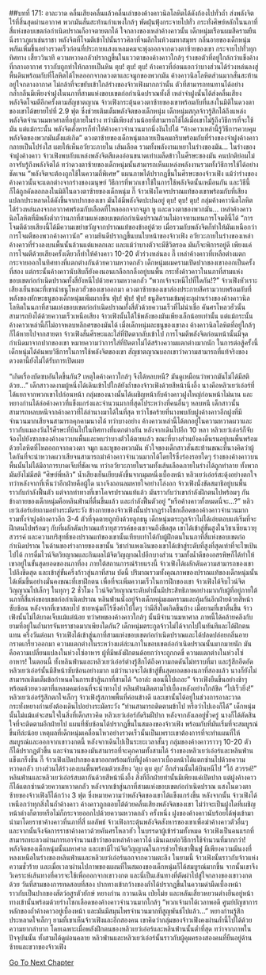 ##บทที่ 171: อาละวาด
คลื่นเสียงคลื่นแล้วคลื่นเล่าของค้างคาวนิลโลหิตได้ดังก้องไปทั่วถ้ำ ส่งพลังจิตไร้ที่สิ้นสุดผ่านอากาศ พวกมันสั่นสะท้านกำแพงใกล้ๆ พัดฝุ่นฟุ้งกระจายไปทั่ว
กระทั่งศิษย์หลักในนภาที่สี่แห่งขอบเขตก่อกำเนิดปราณก็อาจตายตกได้
ใจกลางของเหล่าค้างคาวนั้น เด็กหนุ่มเรือนผมสีครามยืนนิ่งราวภูผาเช่นราชา พลังจิตที่โจมตีเข้าไปนั้นราวศิลาที่จมลึกในห้วงมหาสมุทร กลิ่นอายของเด็กหนุ่มพลันเพิ่มขึ้นอย่างรวดเร็วก่อนที่ประกายแสงแหลมคมจะพุ่งออกจากดวงตาซ้ายของเขา กระจายไปทั่วทุกทิศทาง
เสี้ยววินาที
ความหวาดกลัวปรากฏขึ้นในแววตาของค้างคาวใกล้ๆ ร่างขอตัวที่อยู่ใกล้กว่าแข็งค้างที่กลางอากาศ ราวกับถูกทำให้กลายเป็นหิน
ตุบ! ตุบ! ตุบ!
ค้างคาวที่อ่อนแอกว่าบางส่วนได้ร่วงหล่นลงสู่พื้นดินพร้อมกับที่โลหิตได้ไหลออกจากดวงตาและจมูกของพวกมัน ค้างคาวนิลโลหิตส่วนมากสั่นสะท้านอยู่ใจกลางอากาศ ไม่กล้าที่จะขยับเข้าใกล้ร่างของจ้าวเฟิงมากกว่านั้น
ตัวที่สามารถทนทานได้อย่างกล้ำกลืนมีเพียงจ่าฝูงในนภาที่สามแห่งขอบเขตก่อกำเนิดปราณทั้งสี่ เหล่าจ่าฝูงนั้นได้ส่งคลื่นเสียงพลังจิตโจมตีอีกครั้งตามสัญชาตญาณ
จ้าวเฟิงกระตุ้นดวงตาซ้ายของเขาพร้อมกับที่แสงในมิติในดวงตาของเขาได้ขยายไปที่ 2.9 ฟุต ซึ่งช่วยเติมเต็มพลังจิตของเด็กหนุ่ม เด็กหนุ่มสกุลจ้าวรู้สึกได้ถึงแหล่งพลังจิตจำนวนมหาศาลที่อยู่ภายในร่าง ทว่ามีเพียงส่วนน้อยที่สามารถใช้ได้เมื่อเขาไม่รู้ถึงวิธีการที่จะใช้มัน
แต่แม้กระนั้น พลังจิตสังหารก็ทำให้ค้างคาวจำนวนมากนิ่งงันไปได้
“ค้างคาวเหล่านี้รู้วิธีการควบคุมพลังจิตของพวกมันตั้งแต่เกิด”
ดวงตาซ้ายของเด็กหนุ่มกลายเป็นคมกริบพร้อมกับที่ร่างของจ่าฝูงค้างคาวกลายเป็นโปร่งใส เผยให้เห็นอวัยวะภายใน เส้นเลือด รวมทั้งพลังงานเหยาในร่างของมัน...
ในร่างของจ่าฝูงค้างคาว จ้าวเฟิงพบกับแหล่งพลังจิตสีแดงอ่อนขนาดเท่าเมล็ดข้าวในศีรษะของมัน คนปกติย่อมไม่อาจรับรู้ถึงพลังจิตได้ ทว่าดวงตาซ้ายของเด็กหนุ่มนั้นสามารถเห็นแหล่งพลังงานรวมทั้งวิธีการใช้ได้อย่างชัดเจน
“พลังจิตจะต้องถูกใช้ในความถี่พิเศษ”
แผนภาพได้ปรากฏขึ้นในศีรษะของจ้าวเฟิง แม้ว่าร่างของค้างคาวนั้นจะแตกต่างจากร่างของมนุษย์ วิธีการที่พวกเขาใช้ในการใช้พลังจิตนั้นเหมือนกัน และวิธีนี้ก็ได้ถูกคัดลอกลงในมิติในดวงตาซ้ายของเด็กหนุ่ม
กี๊
จ้าวเฟิงโคจรปราณแท้ของเขาพร้อมกับที่เสียงแปลกประหลาดได้ดังขึ้นจากปากของเขา มันได้มีพลังจิตปะปนอยู่
ตุบ! ตุบ! ตุบ!
กลุ่มค้างคาวนิลโลหิตได้ร่วงหล่นลงจากอากาศพร้อมกับเลือดที่ไหลออกจากจมูก หู และดวงตาของพวกมัน...
เหล่าค้างคาวนิลโลหิตที่มีพลังต่ำกว่านภาที่สามแห่งขอบเขตก่อกำเนิดปราณล้วนไม่อาจทานทนการโจมตีนี้ได้
“การโจมตีด้วยเสียงนี้ได้มีความเขย่าขวัญจากปราณแท้ของข้าอยู่ด้วย เมื่อรวมกับพลังจิตก็ทำให้มันเหนือกว่าการโจมตีของพวกค้างคาวนัก”
ความยินดีปรากฏขึ้นบนใบหน้าของจ้าวเฟิง อวัยวะภายในร่างของเหล่าค้างคาวที่ร่วงลงบนพื้นนั้นล้วนแต่แหลกเละ และแม้ว่าบางตัวจะมีชีวิตรอด มันก็จะพิการอยู่ดี
เพียงแค่การโจมตีด้วยเสียงครั้งเดียวก็ทำให้ค้างคาว 10-20 ตัวร่วงหล่นลง
กี๊
เหล่าค้างคาวที่เหลือต่างแตกกระจายออกในทิศทางที่แตกต่างกันด้วยความหวาดกลัว เด็กหนุ่มผมครามเปิดปากของเขาออกเป็นครั้งที่สอง แต่กระนั้นค้างคาวนับสิบก็ยังคงนอนเกลือกกลิ้งอยู่บนพื้น
กระทั่งค้าวคาวในนภาที่สามแห่งขอบเขตก่อกำเนิดปราณทั้งสี่ยังหนีไปด้วยความหวาดกลัว
“พวกเจ้าจะหนีไปที่ใดกัน!?”
จ้าวเฟิงหัวเราะเสียงเย็นขณะที่เขานำธนูโหลวฮัวของเขาออกมา ดวงตาซ้ายของเขาส่องประกายสีครามวาบพร้อมกับที่พลังของทักษะธนูของเด็กหนุ่มเพิ่มมากขึ้น
ฟุ่บ! ฟุ่บ! ฟุ่บ!
ธนูสีครามเข้มพุ่งะลุผ่านร่างของค้างคาวนิลโลหิตในนภาที่สามแห่งขอบเขตก่อกำเนิดปราณทั้งสี่ตัวด้วยความเร็วที่ไม่น่าเชื่อ คันศรโหลวฮัวนั้นสามารถยิงได้ด้วยความเร็วเหนือเสียง จ้าวเฟิงนั้นได้ใช้พลังของมันเพียงเล็กน้อยเท่านั้น แต่แม้กระนั้นค้างคาวเหล่านี้ก็ไม่อาจหลบหลีกศรของมันได้
เมื่อเด็กหนุ่มละธนูของเขาลง ค้างคาวนิลโลหิตที่อยู่ใกล้ๆ ก็ได้หายไปจากสายตา
จ้าวเฟิงสั่นศีรษะและใส่ที่ปิดตากลับเข้าไป การโจมตีพลังจิตก่อนหน้านั้นมีจุดกำเนิดมาจากปากของเขา หมายความว่าการใส่ที่ปิดตาไม่ได้สร้างความแตกต่างมากนัก
ในการต่อสู้ครั้งนี้ เด็กหนุ่มได้ค้นพบวิธีการในการใช้พลังจิตของเขา สัญชาตญาณบอกเขาว่าความสามารถที่แท้จริงของดวงตานี้ยังไม่ได้รับการเปิดเผย

“เกิดเรื่องบัดซบอันใดขึ้นกัน? เหตุใดค้างคาวใกล้ๆ จึงได้หลบหนี? มันดูเหมือนว่าพวกมันไม่ได้มีสติด้วย...”
เด็กสาวงดงามผู้หนึ่งได้เดินเข้าไปใกล้ยังถ้ำของจ้าวเฟิงด้วยสีหน้านิ่งอึ้ง
นางคือหลิวเยว่เอ๋อร์ที่ได้แยกจากพวกเขาไปก่อนหน้า กลุ่มของนางนั้นได้เผชิญหน้ากับค้างคาวฝูงใหญ่ก่อนหน้าไม่นาน และหยางก่านได้ล่อค้างคาวที่แข็งแกร่งและจำนวนมากที่สุดไประหว่างที่คนอื่นๆ หลบหนี
เด็กสาวนั้นสามารถหลบหนีจากค้างคาวที่ไล่ล่านางมาได้ในที่สุด ทว่าโชคร้ายที่นางพบกับฝูงค้างคาวอีกฝูงที่มีจำนวนมากเสียจนสามารถคุกคามนางได้
ทว่าบางอย่าง ค้างคาวเหล่านี้ได้ตกอยู่ในความหวาดผวาและราวกับแมลงวันไร้ศีรษะที่บินไปในทิศทางที่แตกต่างกัน
หลังจากเดินไปอีก 10 หลา หลิวเยว่เอ๋อร์ก็จับจ้องไปยังซากของค้างคาวบนพื้นและพบว่าบางตัวได้ตายแล้ว ขณะที่บางส่วนยังคงดิ้นรนอยู่บนพื้นพร้อมด้วยโลหิตที่ไหลออกจากดวงตา จมูก และหูของพวกมัน
หัวใจของเด็กสาวสั่นสะท้านขณะที่นางคิดว่าผู้ใดกันที่จะน่าหวาดผวาเสียจนสามารถฆ่าค้างคาวจำนวนมากได้โดยไร้ซึ่งร่องรอยใดๆ
ร่างของค้างคาวบนพื้นนั้นไม่ได้มีอาการบาดเจ็บที่ชัดเจน ทว่าอวัยวะภายในรวมทั้งเส้นเลือดภายในร่างได้ถูกทำลาย ทั้งพวกมันยังไม่มีสติ
“ศิษย์พี่หลิว”
น้ำเสียงเย็นเยียบดังขึ้นจากมุมหนึ่งเบื้องหน้า
หลิวเยว่เอ๋อร์สะดุ้งอย่างตกใจ ทว่าหลังจากที่เห็นว่าอีกฝ่ายคือผู้ใด นางจึงถอนลมหายใจอย่างโล่งอก
จ้าวเฟิงนั่งขัดสมาธิอยู่บนพื้นราวกับกำลังฟื้นตัว แต่จากท่าทางที่เขาโคจรปราณแท้แล้ว มันราวกับว่าเขากำลังฝึกตนไปพร้อมๆ กัน
ข้างกายของเด็กหนุ่มคือหลินฟ่านที่ตื่นขึ้นแล้ว และกำลังฟื้นตัวอยู่
“หรือค้างคาวทั้งหมดนี่จะ...?” หลิวเยว่เอ๋อร์เอ่ยถามอย่างระมัดระวัง
ข้างกายของจ้าวเฟิงนั้นปรากฏร่างโชกเลือดของค้างคาวจำนวนมาก รวมทั้งจ่าฝูงค้างคาวอีก 3-4 ตัวที่จุดตายถูกยิงด้วยลูกธนู
เด็กหนุ่มตระกูลจ้าวไม่ได้เอ่ยตอบแต่เริ่มที่จะฝึกตนไปพร้อมๆ กับที่ผลักดันปราณแท้วายุสวรรค์ของเขาจนถึงขีดสุด
เขาได้เข้าสู่ขั้นสูงในวิชาเซียนวายุสวรรค์ และความบริสุทธิ์ของปราณแท้ของเขานั้นเทียบเท่าได้กับผู้ฝึกตนในนภาที่สี่แห่งขอบเขตก่อกำเนิดปราณ
ในด้านของร่างกายของเขานั้น วิชากำแพงเงินของเขาได้เข้าสู่ระดับที่สูงที่สุดเท่าที่จะไฃเป้นไปได้ การดื่มไวน์จิตวิยญาณและกินผลไม้จิตวิญญาณไปอีกบางส่วน รวมทั้งน้ำดีของอสรพิษก็ได้ทำให้เขาอยู่ในขั้นสุดยอดของนภาที่อง
ภายใต้สถานการณ์ร้ายแรงนี้ จ้าวเฟิงได้ผลักดันความสามารถของเขาไปถึงขีดสุด และเข้าสู่ขั้นครึ่งก้าวสู่นภาที่สาม
บัดนี้ ปริมาณรวมทั้งคุณภาพของปราณแท้ของเด็กหนุ่มนั้นได้เพิ่มขึ้นอย่างมั่นคงขณะที่เขาฝึกตน
เพื่อที่จะเพิ่มความเร็วในการฝึกของเขา จ้าวเฟิงได้จิบไวน์จิตวิญญาณไปเล็กๆ ในทุกๆ 2 ชั่วโมง ไวน์จิตวิยญาณระดับต่ำนั้นมีประสิทธิภาพอย่างมากกับผู้ที่อยู่ภายใต้นภาที่สี่แห่งขอบเขตก่อกำเนิดปราณ
หลินฟ่านนั่งอยู่จ้างเด็กหนุ่มผมครามและคุ้มกันอีกฝ่ายด้วยสีหน้าซับซ้อน หลังจากที่เขาสลบไป ชายหนุ่มก็ไร้ซึ่งคำใบ้ใดๆ ว่ามีสิ่งใดเกิดขึ้นบ้าง เมื่อยามที่เขาตื่นขึ้น จ้าวเฟิงนั้นไม่ได้บาดเจ็บแม้แต่น้อย ทว่าศพของค้างคาวใกล้ๆ นั้นมีจำนวนมหาศาล
ภาพนี้ได้คล้ายคลึงกับยามที่อยู่ในถ้ำมารจันทราชาดมากเพียงใดกัน?
เด็กหนุ่มตระกูลจ้าวไม่ได้จากไปในทันทีและได้ฝึกตนแทน
ครึ่งวันต่อมา
จ้าวเฟิงได้เข้าสู่นภาที่สามแห่งขอบเขตก่อกำเนิดปราณและได้ปลดปล่อยกลิ่นอายกราดเกรี้ยวออกมา
ความแตกต่างในระหว่างแต่ล่ะนภาในขอบเขตก่อกำเนิดปราณนั้นมากมายนัก มันคือความเปลี่ยนแปลงในห่วงโซ่อาหาร ผู้ที่มีพลังฝึกตนด้อยกว่าจะถูกกดขี่
ความแตกต่างในห่วงโซ่อาหาร!
ในตอนนี้ ทั้งหลินฟ่านและหลิวเยว่เอ๋อร์ต่างรู้สึกได้ถึงความกดดันไม่ทราบที่มา และรู้สึกอึดอัด
หลิวเยว่เอ๋อร์นั้นมีสีหน้าซับซ้อนอย่างมาก แม้ว่านางจะได้เข้าสู่ขั้นสุดยอดของนภาที่สองแล้ว นางก็ยังไม่สามารถเติมเต็มข้อกำหนดในการเข้าสู้นภาที่สามได้
“เอาล่ะ ตอนนี้ไปเถอะ”
จ้าวเฟิงยืนขึ้นอย่างช้าๆ พร้อมด้วยดวงตาที่แหลมคมก่อนที่จะนำทางไป
หลินฟ่านติดตามไปเบื้องหลังอย่างใกล้ชิด
“ไปเร็วยิ่ง!”
หลิวเยว่เอ่อร์รู้สึกตกใจเล็กๆ
จ้าวเฟิงรู้สภาพพื้นที่ค่อนข้างดี และเขานั้นได้อยู่ในช่วงการอาละวาด กระทั่งหยางก่านยังต้องเดินไปอย่างระมัดระวัง
“ท่านสามารถติดตามข้าไป หรือว่าไปเองก็ได้”
เด็กหนุ่มนั้นไม่แม้แต่จะสนใจในสิ่งที่เด็กสาวคิด
หลิวเยว่เอ๋อร์กัดริมฝีปาก หลังจากลังเลอยู่ชั่วครู่ นางก็ได้ตัดสินใจที่จะติดตามอีกฝ่ายไป
แผนที่ซับซ้อนได้ปรากฏขึ้นในสมองของจ้าวเฟิง พร้อมกับที่มันเริ่มที่จะสมบูรณ์ขึ้นทีล่ะน้อย
เหตุผลที่เด็กหนุ่มเคลื่อนไหวอย่างรวดเร็วนั้นเป็นเพราะเขาต้องการที่จะทำแผนที่ให้สมบูรณ์และออกจากเขาวงกตนี้ หลังจกาเดินไปเป็นระยะเวลาสั้นๆ กลุ่มของค้างคาวราวๆ 10-20 ตัวก็ได้ปรากฏตัวขึ้น และจำนวนของมันสามารถที่จะคุกคามทั้งสามได้
ร่างของหลิวเยว่เอ๋อร์และหลินฟ่านแข็งเกร็งขึ้น
กี๊
จ้าวเฟิงเปิดปากของเขาออกพร้อมกับที่ฝูงค้างคาวเบื้องหน้าได้แตกซ่านไปด้วยความหวาดกลัว บางส่วนได้ร่วงลงบนพื้นพร้อมด้วยเสียง ‘ตุบ ตุบ ตุบ’ อีกส่วนนั้นได้บินหนีไป
“โอ้ สวรรค์!”
หลินฟ่านและหลิวเยว่เอ๋อร์สบตากันด้วยสีหน้านิ่งอึ้ง สิ่งที่อีกฝ่ายทำนั้นมีเพียงแค่เปิดปาก แต่ฝูงค้างคาวก็ได้แตกซ่านด้วยความหวาดกลัว
หลังจากเข้าสู่นภาที่สามแห่งขอบเขตก่อกำเนิดปราณ แสงในดวงตาซ้ายของจ้าวเฟิงก็ได้กว้าง 3 ฟุต ซึ่งหมายความว่าพลังจิตของเขาได้แข็งแกร่งขึ้น
หลังจากนั้น
จ้าวเฟิงได้เหนือกว่าทุกสิ่งในถ้ำค้างคาว ค้างคาวถูกตอบโต้ด้วยคลื่นเสียงพลังจิตของเขา ไม่ว่าจะเป็นฝูงใดที่เผชิญหน้าต่างก็ตายหรือไม่ก็กระจายออกไปด้วยความหวาดกลัว
ครั้งหนึ่ง ฝูงของค้างคาวนับร้อยได้พุ่งเข้ามา นำมาโดยราชาค้างคาวที่นภาที่สี่
ผลลัพธ์
จ้าวเฟิงกระตุ้นพลังจิตสังหารของเขาเพื่อฆ่าค้างคาวตัวอื่นๆ และจากนั้นจึงจัดการราชาค้างคาวด้วยคันศรโหลวฮัว
ในบรรดาผู้เข้าร่วมทั้งหมด จ้าวเฟิงเป็นคนแรกที่สามารถทะลวงผ่านการเอาจำนวนเข้าว่าของเหล่าค้างคาวได้
เมินเฉยต่อวิธีการใช้จำนวนที่มากกว่า!
พลังจิตของเด็กหนุ่มนั้นมหาศาล และเขามีไวน์จิตวิญญาณในการช่วยให้เขาฟื้นฟู
มีเพียงความมึนงงที่หลงเหนือในร่างของหลินฟ่านและหลิวเยว่เอ๋อร์นอกจากความตะลึง
ในยามนี้ จ้าวเฟิงนั้นราวกับจ้าวแห่งความชั่วร้าย และเมื่อเวลาผ่านไปภาพของแผนที่ในสมองของเด็กหนุ่มก็ได้สมบูรณ์มากขึ้น จากนั้นเขาจึงวิเคราะห์เส้นทางที่ควรจะใช้เพื่อออกจากเขาวงกต และนี่เป็นเส้นทางที่ตัดผ่าไปสู่ใจกลางของเขาวงกตด้วย
วันที่สามของการทดสอบที่สอง
ปากทางเข้ากว้างของถ้ำได้ปรากฏขึ้นในความดำมืดเบื้องหน้า ราวกับเป็นปากของสัตว์อสูรตัวยักษ์
หยางก่าน กวานเฉิน เป่ยโม่ย และหลันเสี่ยวหยวนต่างยืนอยู่หน้าทางเข้านั้นพร้อมด้วยร่างโชกเลือดของค้างคาวจำนวนมากใกล้ๆ
“พวกเจ้ามาได้เวลาพอดี ศูนย์บัญชาการหลักของถ้ำค้างคาวอยู่เบื้องหน้า และมันมีสมุนไพรจำนวนมากที่สูญพันธ์ไปแล้ว...”
หยางก่านรู้สึกประหลาดใจเล็กๆ ยามที่เขาเห็นจ้าวเฟิงและอีกสองคน
เขาคิดว่ากลุ่มของจ้าวเฟิงคงผ่านถ้ำนี้ไปได้ด้วยความยากลำบาก โดยเฉพาะเมื่อพลังฝึกตนของหลิวเยว่เอ๋อร์และหลินฟ่านนั้นต่ำที่สุด ทว่าจากภาพในปัจจุบันนั้น ทั้งสามได้ดูผ่อนคลาย
หลิวฟ่านและหลิวเยว่เอ๋อร์นั้นราวกับผู้คุมครองสองคนที่ยืนอยู่ด้านซ้ายและขวาของจ้าวเฟิง


[Go To Next Chapter]( ./172.md)